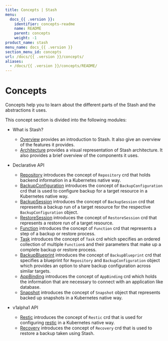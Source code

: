 ```yaml
---
title: Concepts | Stash
menu:
  docs_{{ .version }}:
    identifier: concepts-readme
    name: README
    parent: concepts
    weight: -1
product_name: stash
menu_name: docs_{{ .version }}
section_menu_id: concepts
url: /docs/{{ .version }}/concepts/
aliases:
  - /docs/{{ .version }}/concepts/README/
---
```


# Concepts

Concepts help you to learn about the different parts of the Stash and the abstractions it uses.

This concept section is divided into the following modules:

- What is Stash?
  - [Overview](/docs/concepts/what-is-stash/overview.md) provides an introduction to Stash. It also give an overview of the features it provides.
  - [Architecture](/docs/concepts/what-is-stash/architecture.md) provides a visual representation of Stash architecture. It also provides a brief overview of the components it uses.

- Declarative API
  - [Repository](/docs/concepts/crds/repository.md) introduces the concept of `Repository` crd that holds backend information in a Kubernetes native way.
  - [BackupConfiguration](/docs/concepts/crds/backupconfiguration.md) introduces the concept of `BackupConfiguration` crd that is used to configure backup for a target resource in a Kubernetes native way.
  - [BackupSession](/docs/concepts/crds/backupsession.md) introduces the concept of `BackupSession` crd that represents a backup run of a target resource for the respective `BackupConfiguration` object.
  - [RestoreSession](/docs/concepts/crds/restoresession.md) introduces the concept of `RestoreSession` crd that represents a restore run of a target resource.
  - [Function](/docs/concepts/crds/function.md) introduces the concept of `Function` crd that represents a step of a backup or restore process.
  - [Task](/docs/concepts/crds/task.md) introduces the concept of `Task` crd which specifies an ordered collection of multiple `Function`s and their parameters that make up a complete backup or restore process.
  - [BackupBlueprint](/docs/concepts/crds/backupblueprint.md) introduces the concept of `BackupBlueprint` crd that specifies a blueprint for `Repository` and `BackupConfiguration` object which provides an option to share backup configuration across similar targets.
  - [AppBinding](/docs/concepts/crds/appbinding.md) introduces the concept of `AppBinding` crd which holds the information that are necessary to connect with an application like database.
  - [Snapshot](/docs/concepts/crds/snapshot.md) introduces the concept of `Snapshot` object that represents backed up snapshots in a Kubernetes native way.

- v1alpha1 API
  - [Restic](/docs/concepts/crds/v1alpha1/restic.md) introduces the concept of `Restic` crd that is used for configuring [restic](https://restic.net) in a Kubernetes native way.
  - [Recovery](/docs/concepts/crds/v1alpha1/recovery.md) introduces the concept of `Recovery` crd that is used to restore a backup taken using Stash.

